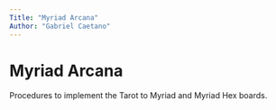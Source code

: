 ```yaml
---
Title: "Myriad Arcana"
Author: "Gabriel Caetano"
---
```


# Myriad Arcana

Procedures to implement the Tarot to Myriad and Myriad Hex boards.

# 
